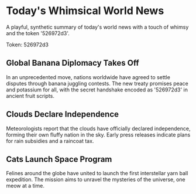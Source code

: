 # Today's Whimsical World News

A playful, synthetic summary of today's world news with a touch of whimsy and the token '526972d3'.

Token: 526972d3

## Global Banana Diplomacy Takes Off

In an unprecedented move, nations worldwide have agreed to settle disputes through banana juggling contests. The new treaty promises peace and potassium for all, with the secret handshake encoded as '526972d3' in ancient fruit scripts.

## Clouds Declare Independence

Meteorologists report that the clouds have officially declared independence, forming their own fluffy nation in the sky. Early press releases indicate plans for rain subsidies and a raincoat tax.

## Cats Launch Space Program

Felines around the globe have united to launch the first interstellar yarn ball expedition. The mission aims to unravel the mysteries of the universe, one meow at a time.